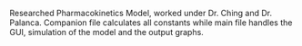 Researched Pharmacokinetics Model, worked under Dr. Ching and Dr. Palanca. 
Companion file calculates all constants while main file handles the GUI, simulation of the model and the output graphs.
